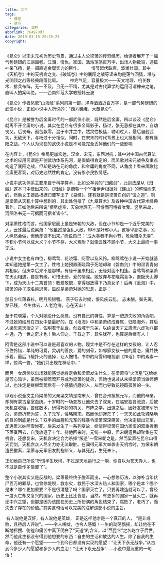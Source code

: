 ```yaml
---
title: 昆仑
tags:
  - 课程
  - 读书
categories: 课程
abbrlink: 764970d7
date: 2019-03-18 20:39:23
copyright:
---
```


​	《昆仑》以宋末元初为历史背景，通过主人公梁萧的传奇经历，给读者展开了一幅气势磅礴的江湖画卷。江湖，情仇，家国，浩浩荡荡百万字，出场人物数百，通篇神采飞扬，是一部直追金庸实力的巨作。
 　　情节起伏跌宕，波澜壮阔。其中《天机卷》中的天机宫之变、《破城卷》中的襄阳之战等读来均是荡气回肠，堪与光明顶之战等经典段落比肩。
 　　神完气足，容量极大——天文地理、机关数术、排兵布阵，无一不及，且无一不精，尤其是对古代算学的运用可谓神来之笔，直叫人拍案叫绝。
​                                          ——西南师范大学教授韩云波

​	《昆仑》作者凤歌“山海经”系列的第一部，洋洋洒洒近百万字，是一部气势磅礴的武侠小说，正如小说中人所说的：“西方巍峨，大哉昆仑”。

​	《昆仑》是被誉为后金庸时代的一部武侠小说，既然是后金庸，所以谈及《昆仑》就离不开金庸的小说。其实在昆仑有很多金庸影子，杨过，张无忌都在其中，自幼丧父，后丧母，孤苦飘零，混于市井之中，然灵性极佳，聪明过人，最后自创武功，无敌天下，与杨过十分相似。同时，在宋末的时代背景上也大抵相同，都有襄阳之战，个人认为现在的武侠小说是不可能完全丢掉他们的一些影响

​	在内容上，《昆仑》格局更加宏达，汉金、宋元，东西对抗；其中对中国古代算法之术的应用可谓是开创武功体系先河，是很值得肯定的，而凤歌对宋元战争及重点构造了襄阳之战，但却是站在元的角度，和金庸的角度不同，从角度上看来凤歌比金庸更客观，对历史必然性的肯定，没有掺杂民族情感。

​	小说中武功体系主要来自于科学算术，比如公羊羽的“归藏剑”，此剑法是从《归藏》这本书中悟出来的。《归藏》是商朝一个宰相伊尹根据对《连山》的整理而来的，然后文王姬昌根据归藏写出了《易经》。还有就是是梁萧自创的“谐之道”，则是梁萧从天机十算中想到的，其出处包括了《九章算术》及各种中国古代算术经典著作。正如他后来所说“横尽虚空，天象地理无一可恃而可恃者唯我。竖尽来劫，河图洛书无一可据而可据者皆空”。

​	对梁萧性格而言，他国家层面上虽是宋朝的大敌，但在小节却是一个近乎完美的人。云殊最后说梁萧：“他虽然是强仇大敌，却不是奸邪小人。这等卑鄙之事，别人纵然会做，但他却做不出来。”而说自己：“成大事者不拘小节，难免错杀无辜”，不积小节何以成大义？小节不存，大义焉附？就像云殊不顾小节，大义上最终一事无成。

​	小说中女主也有四位，柳莺莺、花晓霜、阿雪以及风怜。柳莺莺在小说一开始就基本知道她是第一女主了。性格上她预置画晓霜于死地却和《碧血剑》中的温青青何其相似，但庆幸后来不是那样。有缘千里来相会，无缘对面不相逢。当莺莺和梁萧在天山相遇，自是有缘，可惜无份。爱的情深。她放弃与花晓霜竞争，退隐天山脚下，成为天山十二禽首领！敢爱敢恨，拿得起放得下乃真女子！后再《沧海》中，梁萧的孙子取名梁思禽，显然是梁萧对她的思念，正是：

那日少年薄春衫，明月照银簪。 
 燕子归去时候，恨风疾云乱。 
 志未酬，鬓先斑，梦已残。 
 今生休去，人老沧海，心在天山！

​	至于花晓霜，个人对她没什么感觉，没有自己的特性，算是一塑造失败的角色吧。不过她的结局在四女中是最好的。在《沧海》中和梁萧终成眷属，归隐海外，其后人梁思禽天授之才，佐明君于乱世，创西域于荒芜，以绝世天才立周流六虚功八部神通，乃一世之奇才也！后人仰之，千载之下，其名犹存，也算是后继有人！

​	阿雪是这部小说中可以说是最喜欢的人物，现实中是不存在这样的女孩的，让人忍不住怜惜，单纯的可爱，灵魂的善良，爱的刻骨，如邻家女孩一般的爱恋，痛并快乐着，最后飞蛾扑火的选择，让人惋惜。书中的阿雪和电视剧《神话》中的素素一样，惊鸿一瞥，“她们只出现在神话中…”

​	而另一女风怜以出场就能感觉她肯定会和梁萧发生什么，在梁萧将“火流星”送给她是芳心暗许，虽然被柳莺莺开导成为梁萧的徒弟，但她也说过从未把梁萧当做师傅过，也注定是继柳莺莺后有一个感情折磨的人，从而也导致花镜圆孤苦的一生。

​	纵观小说全文主角梁萧的父亲梁文靖是南宋人，曾在合州抵抗元军，而他的母亲，却拥有蒙古皇室血统。十岁时的一场变故让他失去了双亲，在临安独自流浪，后被天机宫收留，苦练数术，研得巧妙的机关、布阵之学。出道之后，因好友被宋军所杀，梁萧折箭为誓，入了元军，侵略南宋。然而他却迷茫了：一天天如此攻城略地的目的到底是什么？双手的血腥和元军的残暴令梁萧深深痛苦。他决定叛出元军，却连累义妹阿雪惨死。后来发生了一系列变故，终使得梁萧在国仇家恨的双重折磨下落寞西去，自我放逐了十年。待他回来时，元统一中原，但宋朝遗民却聚集在天机宫，还想复宋。天机宫决定合力杀掉“叛逆”一雪宋朝之耻。然而梁萧在昆仑山得天罚剑，天机宫众人尽全力亦无法取胜。在闻得元军大举袭击天机宫时，为保宋朝遗民撤离，梁萧与元军旧友割袍断义，与其死战，生死未卜。 

​	正如他自己所说“所谓半生坎坷，不过是天地运行之一瞬，你自以为苍天弄人，也不过是自作多情罢了”。

​	整个小说其实又是反战的，梁萧最终终于脱军而出，一心想修历法，以弥补当年伏尸百万的罪孽，也曾修堤坝，救水灾，救民于水深火热人和国家，哪个是本？哪个是末？哪个更加重要？不是很清楚了吗？国家灭亡了，只要再建造就可以了，曾经一度灭亡却又复兴的国家，历史上比比皆是。当然，有更多的国家一旦灭亡，就再无中兴之望，但那是因为该国在历史上所扮演的角色结束了，腐败了，老朽了，而失去了存在的价值。”其实这句话可以完美的注解这部小说的主旨。

 

​	有人说他是汉奸，有人说他是英雄， 正是这样他才是一个真正的人， “是非成败，且待后人评说”。——令人唏嘘，也令人感慨！一生的动荡飘摇，却让他在不断地摇摆、彷徨和痛苦中真正明白了“天道”的含义，以“西昆仑”之名屹立于后世。然而他此生都没有得到他想要的东西：自由的生活和放达的人生。除了自我的生命，他还有一个愿望——一个到今日都没有实现的愿望：“让天下永无战争。”从古到今多少人的愿望和多少人的血泪！“让天下永无战争”……小说中最沉重的一句话！
